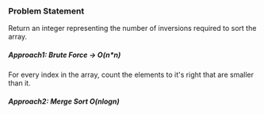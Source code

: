 ### Problem Statement
Return an integer representing the number of inversions required to sort the array.

##### Approach1: Brute Force -> O(n*n)
For every index in the array, count the elements to it's right that are smaller than it.

##### Approach2: Merge Sort O(nlogn)

